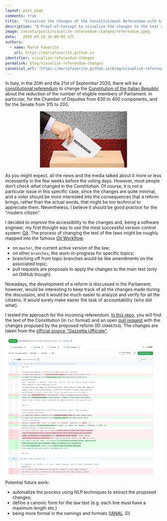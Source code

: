 ```yaml
---
layout: post_page
comments: true
title:  "Visualize the changes of the Constitutional Referendum with Git/GitHub"
description: "A Proof-of-Concept to visualize the changes to the text of the constitution introduced by the incoming constitutional referendum using Git and GitHub."
image: /assets/posts/visualize-referendum-changes/referendum.jpeg
date:   2020-09-18 16:00:00 UTC
authors:
  - name: Marco Favorito
    url: https://marcofavorito.github.io
identifier: visualize-referendum-changes
permalink: blog/visualize-referendum-changes
canonical_url: 'https://marcofavorito.github.io/blog/visualize-referendum-changes'
---
```



In Italy, in the 20th and the 21st of September 2020, there will be a 
[constitutional referendum](https://en.wikipedia.org/wiki/2020_Italian_constitutional_referendum)
to change the [Constitution of the Italian Republic](https://en.wikipedia.org/wiki/Constitution_of_Italy) 
about the reduction of the number of eligible members of Parliament.
In particular, for the Chamber of Deputies from 630 to 400 components, and 
for the Senate from 315 to 200.

<p align="center">
  <a href="https://en.wikipedia.org/wiki/2020_Italian_constitutional_referendum">
    <img alt="Referendum." src="/assets/posts/visualize-referendum-changes/referendum.jpeg">
  </a>
</p>
 
As you might expect, all the news and the media talked about it 
more or less incessantly in the few weeks before the voting days. 
However, most people don’t check _what_ changed in the Constitution. 
Of course, it is not a particular issue in this specific case, since 
the changes are quite minimal, and a voter should be more interested 
into the consequences that a reform brings, rather than the actual words, 
that might be too technical to appreciate them. Nevertheless, 
I believe it should be good practice for the “modern citizen”.

I decided to improve the accessibility to the changes and, being a software engineer, 
my first thought was to use the most successful version control system: 
[Git](https://git-scm.com/). The process
of changing the text of the laws might be roughly mapped into 
the famous [Git Workflow](https://nvie.com/posts/a-successful-git-branching-model/):
- on `master`, the current active version of the law; 
- on other `branches`, the work-in-progress for specific topics;
- branching off from topic branches would be like amendments on the associated topic;
- pull requests are proposals to apply the changes to the main text (only on GitHub though).

Nowadays, the development of a reform is discussed in the Parliament; 
however, would be interesting to keep track of all the changes made 
during the discussion, and it would be much easier to analyze and verify 
for all the citizens. It would surely make easier the task of accountability (who did what).

I tested the approach for the incoming referendum. 
[In this repo](https://github.com/marcofavorito/costituzione-della-repubblica-italiana),
you will find the text of the Constitution (in `txt` format) 
and an open [pull request](https://github.com/marcofavorito/costituzione-della-repubblica-italiana/pull/1)
with the changes proposed by the proposed reform (ID `19A06354`).
The changes are taken from the [official source "Gazzetta Ufficiale"](https://www.gazzettaufficiale.it/eli/id/2019/10/12/19A06354/sg).

<p align="center">
  <a href="https://github.com/marcofavorito/costituzione-della-repubblica-italiana/pull/1">
    <img alt="Changes introduced by the 2020's constitutional reform." src="/assets/posts/visualize-referendum-changes/changes.png">
  </a>
</p>

Potential future work:
- automatize the process using NLP techniques to extract the proposed changes;
- define a canonic form for the law text (e.g. each line must have a maximum length etc.)
- being more formal in the namings and formats ([IANAL](https://en.wikipedia.org/wiki/IANAL) :D) 

